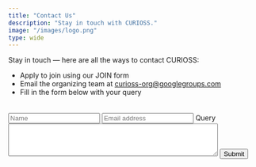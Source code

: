 ```yaml
---
title: "Contact Us"
description: "Stay in touch with CURIOSS."
image: "/images/logo.png"
type: wide
---
```


Stay in touch — here are all the ways to contact CURIOSS:

- Apply to join using our JOIN form
- Email the organizing team at curioss-org@googlegroups.com
- Fill in the form below with your query
<section class="section" style="padding-top: 20px; padding-bottom: 20px;">
  <div class="container">
   <div class="col-md-6">
    <div class="bg-white p-4">
        <form action="https://docs.google.com/forms/d/1uzWysuE89ASvZYFq9CUOZgvsvCQZ7nxzQzGdgIeWRwY/formResponse" target="_blank" method="post">
          <input type="text" id="name" name="name" class="form-control mb-4 px-0" placeholder="Name">
          <input type="text" id="email" name="email" class="form-control mb-4 px-0" placeholder="Email address">
            <label for="review">Query</label>
            <textarea id="review" name="review" rows="4" cols="50">
            </textarea>
          <input class="btn btn-primary" type="submit" value="Submit">
      </form>
    </div>
  </div>
</section>
    
